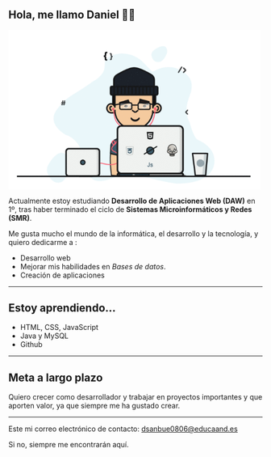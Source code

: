 ## Hola, me llamo Daniel 🫡🖖

<p align="left" style="display: flex; align-items: center;">
  <img src="./develop.gif" width="500" style="margin-right: 15px;">
  <span style="font-size: 2em;">

Actualmente estoy estudiando **Desarrollo de Aplicaciones Web (DAW)** en 1º,
tras haber terminado el ciclo de **Sistemas Microinformáticos y Redes (SMR)**.

Me gusta mucho el mundo de la informática, el desarrollo y la tecnología, y quiero dedicarme a :

- Desarrollo web
- Mejorar mis habilidades en *Bases de datos*.
- Creación de aplicaciones
  
---

## Estoy aprendiendo...

- HTML, CSS, JavaScript
- Java y MySQL
- Github

---

## Meta a largo plazo

Quiero crecer como desarrollador y trabajar en proyectos importantes y que aporten valor, ya que siempre me ha gustado crear.


---

Este mi correo electrónico de contacto: dsanbue0806@educaand.es

Si no, siempre me encontrarán aquí.
